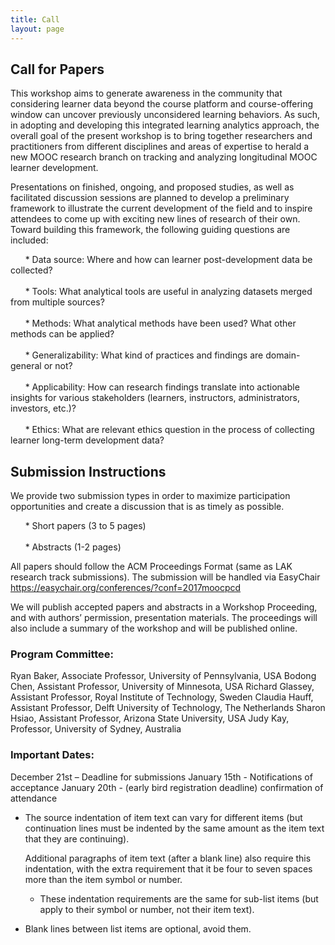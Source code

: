 ```yaml
---
title: Call
layout: page
---
```


## Call for Papers

This workshop aims to generate awareness in the community that considering learner data beyond the course platform and course-offering window can uncover previously unconsidered learning behaviors. As such, in adopting and developing this integrated learning analytics approach, the overall goal of the present workshop is to bring together researchers and practitioners from different disciplines and areas of expertise to herald a new MOOC research branch on tracking and analyzing longitudinal MOOC learner development. 
      
Presentations on finished, ongoing, and proposed studies, as well as facilitated discussion sessions are planned to develop a preliminary framework to illustrate the current development of the field and to inspire attendees to come up with exciting new lines of research of their own. Toward building this framework, the following guiding questions are included:

&nbsp;&nbsp;&nbsp;&nbsp;&nbsp;&nbsp;* Data source: Where and how can learner post-development data be collected? <br/>  
&nbsp;&nbsp;&nbsp;&nbsp;&nbsp;&nbsp;* Tools: What analytical tools are useful in analyzing datasets merged from multiple sources? <br/>  
&nbsp;&nbsp;&nbsp;&nbsp;&nbsp;&nbsp;* Methods: What analytical methods have been used? What other methods can be applied? <br/>  
&nbsp;&nbsp;&nbsp;&nbsp;&nbsp;&nbsp;* Generalizability: What kind of practices and findings are domain-general or not? <br/>  
&nbsp;&nbsp;&nbsp;&nbsp;&nbsp;&nbsp;* Applicability: How can research findings translate into actionable insights for various stakeholders (learners, instructors, administrators, investors, etc.)? <br/>  
&nbsp;&nbsp;&nbsp;&nbsp;&nbsp;&nbsp;* Ethics: What are relevant ethics question in the process of collecting learner long-term development data? <br/>  

## Submission Instructions

We provide two submission types in order to maximize participation opportunities and create a discussion that is as timely as possible. 

&nbsp;&nbsp;&nbsp;&nbsp;&nbsp;&nbsp;* Short papers (3 to 5 pages) <br/>  
&nbsp;&nbsp;&nbsp;&nbsp;&nbsp;&nbsp;* Abstracts (1-2 pages)<br/>  

All papers should follow the ACM Proceedings Format (same as LAK research track submissions). The submission will be handled via EasyChair https://easychair.org/conferences/?conf=2017moocpcd

We will publish accepted papers and abstracts in a Workshop Proceeding, and with authors’ permission, presentation materials. The proceedings will also include a summary of the workshop and will be published online.

### Program Committee:

Ryan Baker, Associate Professor, University of Pennsylvania, USA
Bodong Chen, Assistant Professor, University of Minnesota, USA
Richard Glassey, Assistant Professor, Royal Institute of Technology, Sweden 
Claudia Hauff, Assistant Professor, Delft University of Technology, The Netherlands
Sharon Hsiao, Assistant Professor, Arizona State University, USA
Judy Kay, Professor, University of Sydney, Australia

### Important Dates:

December 21st – Deadline for submissions
January 15th - Notifications of acceptance
January 20th - (early bird registration deadline) confirmation of attendance



*   The source indentation of item text can vary for different items
    (but continuation lines must be indented by the same amount as
    the item text that they are continuing).

    Additional paragraphs of item text (after a blank line) also
    require this indentation, with the extra requirement that it be
    four to seven spaces more than the item symbol or number.

    * These indentation requirements are the same for sub-list items
      (but apply to their symbol or number, not their item text).

*   Blank lines between list items are optional, avoid them.
